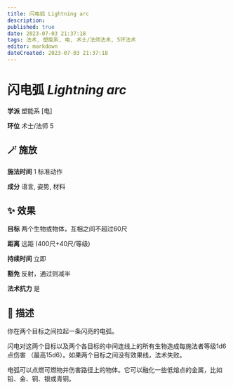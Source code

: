 ```yaml
---
title: 闪电弧 Lightning arc
description: 
published: true
date: 2023-07-03 21:37:18
tags: 法术, 塑能系, 电, 术士/法师法术, 5环法术
editor: markdown
dateCreated: 2023-07-03 21:37:18
---
```


# **闪电弧** *Lightning arc*

**学派** 塑能系 \[电\] 

**环位** 术士/法师 5

## 🪄 施放

**施法时间** 1 标准动作

**成分** 语言, 姿势, 材料

## ✨ 效果 

**目标** 两个生物或物体，互相之间不超过60尺 

**距离** 远距 (400尺+40尺/等级)  

**持续时间** 立即 

**豁免** 反射，通过则减半

**法术抗力** 是

## 📖 描述

你在两个目标之间拉起一条闪亮的电弧。

闪电对这两个目标以及两个各目标的中间连线上的所有生物造成每施法者等级1d6点伤害 （最高15d6）。如果两个目标之间没有效果线，法术失败。

电弧可以点燃可燃物并伤害路径上的物体。它可以融化一些低熔点的金属，比如铅、金、铜、银或青铜。
    